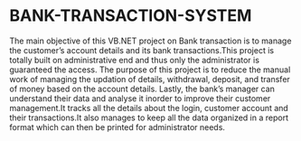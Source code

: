 # BANK-TRANSACTION-SYSTEM
The main objective of this VB.NET project on Bank transaction is to manage the customer’s account details and its bank transactions.This project is totally built on administrative end and thus only the administrator is guaranteed the access. The purpose of this project is to reduce the manual work of managing the updation of details, withdrawal, deposit, and transfer of money based on the account details.
Lastly, the bank’s manager can understand their data and analyse it inorder to improve their customer management.It tracks all the details about the login, customer account and their transactions.It also manages to keep all the data organized in a report format which can then be printed for administrator needs.
